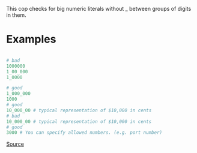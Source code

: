 
This cop checks for big numeric literals without _ between groups
of digits in them.

# Examples

```ruby

# bad
1000000
1_00_000
1_0000

# good
1_000_000
1000
# good
10_000_00 # typical representation of $10,000 in cents
# bad
10_000_00 # typical representation of $10,000 in cents
# good
3000 # You can specify allowed numbers. (e.g. port number)
```

[Source](http://www.rubydoc.info/gems/rubocop/RuboCop/Cop/Style/NumericLiterals)